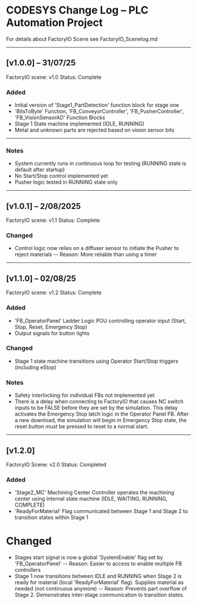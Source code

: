 # CODESYS Change Log – PLC Automation Project

For details about FactoryIO Scene see FactoryIO\_Scenelog.md

---

## \[v1.0.0] – 31/07/25

FactoryIO scene: v1.0
Status: Complete

### Added

* Initial version of 'Stage1\_PartDetection' function block for stage one
* 'BitsToByte' Function, 'FB\_ConveyorController', 'FB\_PusherController', 'FB\_VisionSensorAD' Function Blocks
* Stage 1 State machine implemented (IDLE, RUNNING)
* Metal and unknown parts are rejected based on vision sensor bits

---

### Notes

* System currently runs in continuous loop for testing (RUNNING state is default after startup)
* No Start/Stop control implemented yet
* Pusher logic tested in RUNNING state only

---

## \[v1.0.1] – 2/08/2025

FactoryIO scene: v1.1
Status: Complete

### Changed

* Control logic now relies on a diffuser sensor to initiate the Pusher to reject materials
	-- Reason: More reliable than using a timer

---

## \[v1.1.0] – 02/08/25

FactoryIO scene: v1.2
Status: Complete

### Added

* 'FB\_OperatorPanel' Ladder Logic POU controlling operator input (Start, Stop, Reset, Emergency Stop)
* Output signals for button lights

### Changed

* Stage 1 state machine transitions using Operator Start/Stop triggers (including eStop)

### Notes

* Safety interlocking for individual FBs not implemented yet
* There is a delay when connecting to FactoryIO that causes NC switch inputs to be FALSE before they are set by the simulation. This delay activates the Emergency Stop latch logic in the Operator Panel FB. After a new download, the simulation will begin in Emergency Stop state, the reset button must be pressed to reset to a normal start. 

---

## \[v1.2.0]

FactoryIO Scene: v2.0
Status: Completed

### Added
* 'Stage2_MC' Machining Center Controller operates the machining center using internal state machine (IDLE, WAITING, RUNNING, COMPLETE)
* 'ReadyForMaterial' Flag communicated between Stage 1 and Stage 2 to transition states within Stage 1

# Changed
* Stages start signal is now a global 'SystemEnable' flag set by 'FB_OperatorPanel'
	-- Reason: Easier to access to enable multiple FB controllers
* Stage 1 now transitions between IDLE and RUNNING when Stage 2 is ready for material (local 'ReadyForMaterial' flag). Supplies material as needed (not continuous anymore)
	-- Reason: Prevents part overflow of Stage 2. Demonstrates inter-stage communication to transition states. 



